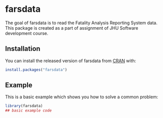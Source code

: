 
<!-- README.md is generated from README.Rmd. Please edit that file -->

# farsdata

<!-- badges: start -->

<!-- badges: end -->

The goal of farsdata is to read the Fatality Analysis Reporting System
data. This package is created as a part of assignment of JHU Software
development course.

## Installation

You can install the released version of farsdata from
[CRAN](https://CRAN.R-project.org) with:

``` r
install.packages("farsdata")
```

## Example

This is a basic example which shows you how to solve a common problem:

``` r
library(farsdata)
## basic example code
```
